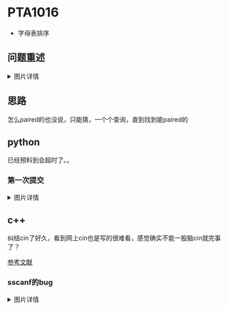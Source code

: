 # PTA1016
+ 字母表排序

## 问题重述
<details><summary>图片详情</summary><img src="https://raw.githubusercontent.com/ednow/cloudimg/main/githubio/20210715095829.png" alt="找不到图片(Image not found)" onerror="this.onerror=null;this.src='https://gitee.com/ednow/cloudimg/raw/main/githubio/20210715095829.png';" /></details>

## 思路
怎么paired的也没说，只能猜，一个个查询，直到找到能paired的

## python
已经预料到会超时了。。
### 第一次提交
<details><summary>图片详情</summary><img src="https://raw.githubusercontent.com/ednow/cloudimg/main/githubio/20210717215021.png" alt="找不到图片(Image not found)" onerror="this.onerror=null;this.src='https://gitee.com/ednow/cloudimg/raw/main/githubio/20210717215021.png';" /></details>


## c++
纠结cin了好久，看到网上cin也是写的很难看，感觉确实不能一股脑cin就完事了？

[参考文献](https://blog.csdn.net/weixin_41513917/article/details/100128584)

### sscanf的bug

<details><summary>图片详情</summary><img src="https://raw.githubusercontent.com/ednow/cloudimg/main/githubio/20210722215610.png" alt="找不到图片(Image not found)" onerror="this.onerror=null;this.src='https://gitee.com/ednow/cloudimg/raw/main/githubio/20210722215610.png';" /></details>
